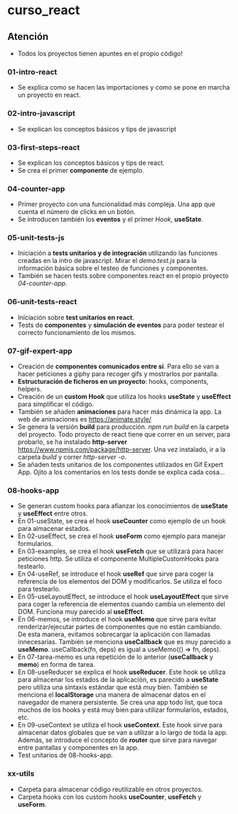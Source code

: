 # curso_react

## Atención

* Todos los proyectos tienen apuntes en el propio código!

### 01-intro-react

* Se explica como se hacen las importaciones y como se pone en marcha un proyecto en react.

### 02-intro-javascript

* Se explican los conceptos básicos y tips de javascript

### 03-first-steps-react

* Se explican los conceptos básicos y tips de react.
* Se crea el primer __componente__ de ejemplo.

### 04-counter-app

* Primer proyecto con una funcionalidad más compleja. Una app que cuenta el número de clicks en un botón.
* Se introducen también los __eventos__ y el primer *Hook*, __useState__.

### 05-unit-tests-js

* Iniciación a __tests unitarios y de integración__ utilizando las funciones creadas en la intro de javascript. Mirar el *demo.test.js* para la información básica sobre el testeo de funciones y componentes.
* También se hacen tests sobre componentes react en el propio proyecto *04-counter-app*.

### 06-unit-tests-react

* Iniciación sobre __test unitarios en react__.
* Tests de __componentes__ y __simulación de eventos__ para poder testear el correcto funcionamiento de los mismos.

### 07-gif-expert-app

* Creación de __componentes comunicados entre sí__. Para ello se van a hacer peticiones a giphy para recoger gifs y mostrarlos por pantalla.
* __Estructuración de ficheros en un proyecto__: hooks, components, helpers.
* Creación de un __custom Hook__ que utiliza los hooks __useState__ y __useEffect__ para simplificar el código.
* También se añaden __animaciones__ para hacer más dinámica la app. La web de animaciones es <https://animate.style/>
* Se genera la versión __build__ para producción. *npm run build* en la carpeta del proyecto. Todo proyecto de react tiene que correr en un server, para probarlo, se ha instalado __http-server__ <https://www.npmjs.com/package/http-server>. Una vez instalado, ir a la carpeta *build* y correr *http-server -o*.
* Se añaden tests unitarios de los componentes utilizados en Gif Expert App. Ojito a los comentarios en los tests donde se explica cada cosa...

### 08-hooks-app

* Se generan custom hooks para afianzar los conocimientos de __useState__ y __useEffect__ entre otros.
* En 01-useState, se crea el hook __useCounter__ como ejemplo de un hook para almacenar estados.
* En 02-useEffect, se crea el hook __useForm__ como ejemplo para manejar formularios.
* En 03-examples, se crea el hook __useFetch__ que se utilizará para hacer peticiones http. Se utiliza el componente MultipleCustomHooks para testearlo.
* En 04-useRef, se introduce el hook __useRef__ que sirve para coger la referencia de los elementos del DOM y modificarlos. Se utiliza el foco para testearlo.
* En 05-useLayoutEffect, se introduce el hook __useLayoutEffect__ que sirve para coger la referencia de elementos cuando cambia un elemento del DOM. Funciona muy parecido al __useEffect__.
* En 06-memos, se introduce el hook __useMemo__ que sirve para evitar renderizar/ejecutar partes de componentes que no están cambiando. De esta manera, evitamos sobrecargar la aplicación con llamadas innecesarias. También se menciona __useCallback__ que es muy parecido a __useMemo__. useCallback(fn, deps) es igual a useMemo(() => fn, deps).
* En 07-tarea-memo es una repetición de lo anterior (__useCallback__ y __memo__) en forma de tarea.
* En 08-useReducer se explica el hook __useReducer__. Este hook se utiliza para almacenar los estados de la aplicación, es parecido a __useState__ pero utiliza una sintaxis estándar que está muy bien. También se menciona el __localStorage__ una manera de almacenar datos en el navegador de manera persistente. Se crea una app todo list, que toca muchos de los hooks y está muy bien para utilizar formularios, estados, etc.
* En 09-useContext se utiliza el hook __useContext__. Este hook sirve para almacenar datos globales que se van a utilizar a lo largo de toda la app. Además, se introduce el concepto de __router__ que sirve para navegar entre pantallas y componentes en la app.
* Test unitarios de 08-hooks-app.

### xx-utils

* Carpeta para almacenar código reutilizable en otros proyectos.
* Carpeta hooks con los custom hooks __useCounter__, __useFetch__ y __useForm__.
